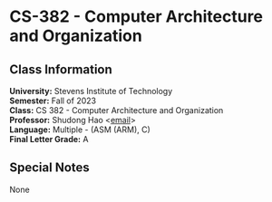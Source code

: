 # CS-382 - Computer Architecture and Organization  

## Class Information
**University:** Stevens Institute of Technology  
**Semester:** Fall of 2023  
**Class:** CS 382 - Computer Architecture and Organization  
**Professor:** Shudong Hao <[email](shao14@stevens.edu)>  
**Language:** Multiple - (ASM (ARM), C)  
**Final Letter Grade:** A

## Special Notes
None
